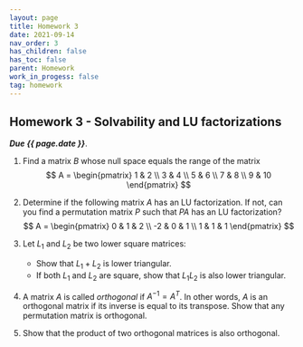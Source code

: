 ```yaml
---
layout: page
title: Homework 3
date: 2021-09-14
nav_order: 3
has_children: false
has_toc: false
parent: Homework
work_in_progess: false
tag: homework 
---
```


## Homework 3 - Solvability and LU factorizations

**_Due {{ page.date }}_**. 

1. Find a matrix $B$ whose null space equals the range of the matrix
$$
    A = 
    \begin{pmatrix}
        1 & 2 \\
        3 & 4 \\
        5 & 6 \\ 
        7 & 8 \\
        9 & 10 
    \end{pmatrix}
$$

2. Determine if the following matrix $A$ has an LU factorization. If not, can 
you find a permutation matrix $P$ such that $PA$ has an LU factorization? 
$$
    A = 
    \begin{pmatrix}
        0 & 1 & 2 \\
        -2 & 0 & 1 \\
        1 & 1 & 1
    \end{pmatrix}
$$

3. Let $L_1$ and $L_2$ be two lower square matrices:
    - Show that $L_1 + L_2$ is lower triangular. 
    - If both $L_1$ and $L_2$ are square, show that $L_1 L_2$ is also lower triangular. 

4. A matrix $A$ is called _orthogonal_ if $A^{-1} = A^T$. In other words, $A$ is 
an orthogonal matrix if its inverse is equal to its transpose. Show that any 
permutation matrix is orthogonal. 

5. Show that the product of two orthogonal matrices is also orthogonal. 

